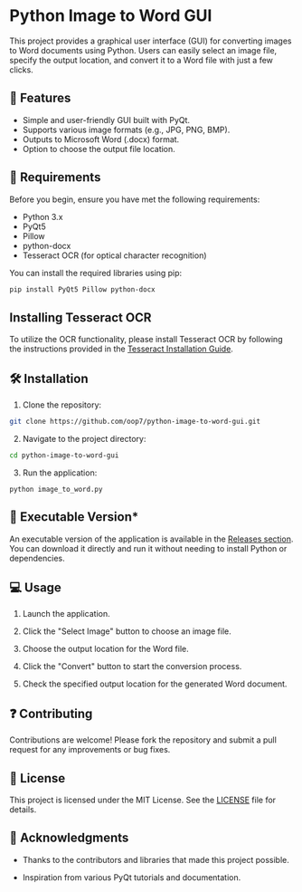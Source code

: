 # Python Image to Word GUI

This project provides a graphical user interface (GUI) for converting images to Word documents using Python. Users can easily select an image file, specify the output location, and convert it to a Word file with just a few clicks.

## 💪 Features

- Simple and user-friendly GUI built with PyQt.
- Supports various image formats (e.g., JPG, PNG, BMP).
- Outputs to Microsoft Word (.docx) format.
- Option to choose the output file location.

## 🧩 Requirements

Before you begin, ensure you have met the following requirements:

- Python 3.x
- PyQt5
- Pillow
- python-docx
- Tesseract OCR (for optical character recognition)

You can install the required libraries using pip:

```bash
pip install PyQt5 Pillow python-docx
```

## Installing Tesseract OCR

To utilize the OCR functionality, please install Tesseract OCR by following the instructions provided in the [Tesseract Installation Guide](https://tesseract-ocr.github.io/tessdoc/Installation.html).

## 🛠️ Installation

1. Clone the repository:

```bash
git clone https://github.com/oop7/python-image-to-word-gui.git
```
2. Navigate to the project directory:

```bash
cd python-image-to-word-gui
```
3. Run the application:
```
python image_to_word.py
```

## 🔽 **Executable Version***

An executable version of the application is available in the [Releases section](https://github.com/oop7/python-image-to-word-gui/releases). You can download it directly and run it without needing to install Python or dependencies.

## 💻 Usage

1. Launch the application.

2. Click the "Select Image" button to choose an image file.

3. Choose the output location for the Word file.

4. Click the "Convert" button to start the conversion process.

5. Check the specified output location for the generated Word document.

## ❓ Contributing

Contributions are welcome! Please fork the repository and submit a pull request for any improvements or bug fixes.

## 📜 License

This project is licensed under the MIT License. See the [LICENSE](LICENSE) file for details.

## 📙 Acknowledgments

- Thanks to the contributors and libraries that made this project possible.

- Inspiration from various PyQt tutorials and documentation.
